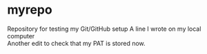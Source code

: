 # myrepo
Repository for testing my Git/GitHub setup
A line I wrote on my local computer  
Another edit to check that my PAT is stored now.
